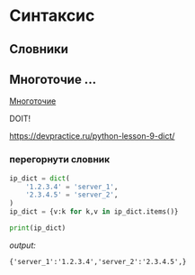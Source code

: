# Синтаксис

## Словники

## Многоточие ...

[Многоточие](ellipsis)

<span class="warn">DOIT!</span>

https://devpractice.ru/python-lesson-9-dict/

### перегорнути словник

```python
ip_dict = dict(
    '1.2.3.4' = 'server_1',
    '2.3.4.5' = 'server_2',
)
ip_dict = {v:k for k,v in ip_dict.items()}

print(ip_dict)
```
_output:_
```
{'server_1':'1.2.3.4','server_2':'2.3.4.5',}
```
